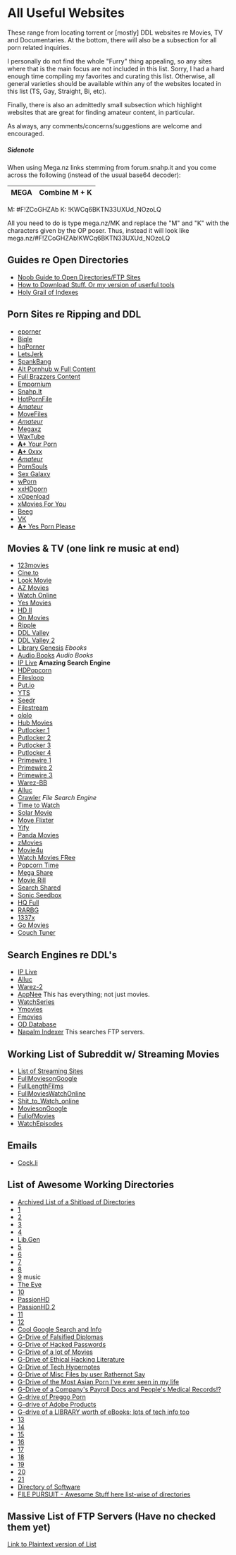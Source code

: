   # All Useful Websites
These range from locating torrent or [mostly] DDL websites re Movies, TV and Documentaries. At the bottom, there will also be a subsection for all porn related inquiries. 

I personally do not find the whole "Furry" thing appealing, so any sites where that is the main focus are not included in this list. Sorry, I had a hard enough time compiling my favorites and curating this list. Otherwise, all general varieties should be available within any of the websites located in this list (TS, Gay, Straight, Bi, etc). 

Finally, there is also an admittedly small subsection which highlight websites that are great for finding amateur content, in particular. 

As always, any comments/concerns/suggestions are welcome and encouraged. 

##### Sidenote
When using Mega.nz links stemming from forum.snahp.it and you come across the following (instead of the usual base64 decoder):

MEGA | Combine M + K
-----------|-------------
M: #F!ZCoGHZAb
K: !KWCq6BKTN33UXUd_NOzoLQ

All you need to do is type mega.nz/MK and replace the "M" and "K" with the characters given by the OP poser. Thus, instead it will look like  mega.nz/#F!ZCoGHZAb!KWCq6BKTN33UXUd_NOzoLQ

## Guides re Open Directories
- [Noob Guide to Open Directories/FTP Sites](https://old.reddit.com/r/opendirectories/comments/933pzm/all_resources_i_know_related_to_open_directories/)
- [How to Download Stuff. Or my version of userful tools](https://old.reddit.com/r/opendirectories/comments/7qfq37/how_to_download_stuff_or_my_ver_of_useful_tools/)
- [Holy Grail of Indexes](https://old.reddit.com/r/opendirectories/comments/75ya8g/the_holy_grail_of_indexes/)




## Porn Sites re Ripping and DDL
- [eporner](https://www.eporner,com)
- [Biqle](https://www.biqle.ru)
- [hqPorner](https://www/hqporner.com)
- [LetsJerk](https://letsjerk.to)
- [SpankBang](https://www.spankbang.com)
- [Alt Pornhub w Full Content](https://www.pornhub.su)
- [Full Brazzers Content](https://brazzers-24.fun)
- [Empornium](https://empornium.me)
- [Snahp.It](https://forum.snahp.it)
- [HotPornFile](https://www.hotpornfile.org)
- [*Amateur*](https://camvault.xyz)
- [MoveFiles](https://www.moviefiles.org)
- [*Amateur*](https://gonewild.to)
- [Megaxz](https://megaxz.com)
- [WaxTube](https://www.waxtube.com)
- [**A+** Your Porn](https://yourporn.sexy)
- [**A+** 0xxx](https://0xxx.ws)
- [*Amateur*](https://theteenbay.co)
- [PornSouls](https://www.pornsoulds.com)
- [Sex Galaxy](https://www.sexgalaxy.net)
- [wPorn](https://www.wporn.org)
- [xxHDporn](https://xxhdporn.com)
- [xOpenload](https://www.xopenload.com)
- [xMovies For You](https://www.xmoviesforyou.com)
- [Beeg](https://www.beeg.com)
- [VK](https://www.vk.com)
- [**A+** Yes Porn Please](https://www.yespornplease.com)


## Movies & TV (one link re music at end)

- [123movies](https://123moviesfun.org)
- [Cine.to](https://cine.to)
- [Look Movie](https://lookmovie.ag)
- [AZ Movies](https://azmovies.xyz)
- [Watch Online](https://watchonline.al)
- [Yes Movies](https://yesmovies.to)
- [HD II](https://hdo.to)
- [On Movies](https://onmovies.se)
- [Ripple](https://ripple.is)
- [DDL Valley](https://ddlvalley.me)
- [DDL Valley 2](https://2ddl.ws)
- [Library Genesis](https://gen.lib.rus.ec) *Ebooks*
- [Audio Books](https://audiobookbay.nl) *Audio Books*
- [IP Live](https://iplive.club) **Amazing Search Engine**
- [HDPopcorn](https://hdpopcorns.co)
- [Filesloop](https://filesloop.com)
- [Put.io](https://put.io)
- [YTS](https://yts.am)
- [Seedr](https://seedr.cc)
- [Filestream](https://filestream.me)
- [ololo](https://ololo.to)
- [Hub Movies](https://hubmovies.cc)
- [Putlocker 1](https://putlocker.cc)
- [Putlocker 2](https://putlocker.wtf)
- [Putlocker 3](https://putlocker.cl)
- [Putlocker 4](https://putlocker9.download)
- [Primewire 1](https://primewire.gr)
- [Primewire 2](https://primewire.li)
- [Primewire 3](https://primewire.uno)
- [Warez-BB](https://warez-bb.org)
- [Alluc](https://alluc.uno)
- [Crawler](https://crawler.to) *File Search Engine*
- [Time to Watch](https://timetowatch.video)
- [Solar Movie](https://solarmovie.ms)
- [Move Flixter](https://movieflixter.to)
- [Yify](https://yify.vc)
- [Panda Movies](https://pandamovies.net)
- [zMovies](https://zmovies.css)
- [Movie4u](https://movie4u.live)
- [Watch Movies FRee](https://watchmoviesfree.us)
- [Popcorn Time](https://popcorntime.sh)
- [Mega Share](https://megashare.movie)
- [Movie Rill](https://movierill.com)
- [Search Shared](https://searchshared.com)
- [Sonic Seedbox](https://sonicseedbox.com)
- [HQ Full](https://hqfull.com)
- [RARBG](https://rarbg.to)
- [1337x](https://1337x.to)
- [Go Movies](https://gomovieshd.be)
- [Couch Tuner](https://couchtuner2.in)

## Search Engines re DDL's
- [IP Live](https://iplive.club/)
- [Alluc](https://w1.alluc.uno/)
- [Warez-2](https://movie-forum.co/)
- [AppNee](https://appnee.com/) This has everything; not just movies. 
- [WatchSeries](http://watchtvseries.unblckd.cx/)
- [Ymovies](https://ymovies.tv/)
- [Fmovies](https://fmovies.mx/)
- [OD Database](https://od-db.the-eye.eu/)
- [Napalm Indexer](https://www.searchftps.net/) This searches FTP servers. 


## Working List of Subreddit w/ Streaming Movies
- [List of Streaming Sites](https:www.reddit.com/r/moviestreamingsites)
- [FullMoviesonGoogle](https:www.reddit.com/r/fullmoviesongoogle)
- [FullLengthFilms](https:www.reddit.com/r/fulllengthfilms)
- [FullMoviesWatchOnline](https:www.reddit.com/r/fullmovieswatchonline)
- [Shit_to_Watch_online](https:www.reddit.com/r/shit_to_watch_online)
- [MoviesonGoogle](https:www.reddit.com/r/moviesongoogle)
- [FullofMovies](https:www.reddit.com/r/fullofmovies)
- [WatchEpisodes](https://watchepisodeseries.bypassed.wtf/)







## Emails
- [Cock.li](https://cock.li/)


## List of Awesome Working Directories
- [Archived List of a Shitload of Directories](https://web.archive.org/web/20180525045348/https://github.com/HerbL27/FileMasta/blob/master/Public/open-directories.txt)
- [1](https://awooo.moe/)
- [2](http://server1.timepassbd.com/ftpdata1/Movies/Hollywood/)
- [3](http://dl8.heyserver.in/serial/)
- [4](http://server1.timepassbd.com/ftpdata1/Movies/)
- [Lib.Gen](http://gen.lib.rus.ec/)
- [5](http://ns331974.ip-37-187-18.eu/Downloads/Older/The%20Sims%204/)
- [6](https://vod.fantasticiptv.tk/peliculas/)
- [7](https://vod.fantasticiptv.tk/series/)
- [8](http://s1.tinydl.info/Movies2/)
- [9](http://kunalsdatabase.com/files/popularmusic/2Pac/) music
- [The Eye](https://the-eye.eu/public/AudioBooks/)
- [10](https://releases.opennt.eu/) 
- [PassionHD](http://galleries.passion-hd.com/pb01/)
- [PassionHD 2](http://galleries.passion-hd.com/pb02/)
- [11](http://dl2.mihanpix.com/Film/)
- [12](http://dl.funsaber.net/movie/)
- [Cool Google Search and Info](https://old.reddit.com/r/opendirectories/comments/9x1nlu/_/)
- [G-Drive of Falsified Diplomas](https://drive.google.com/drive/folders/1NiYFeYYhbATQ1sT69zNyXp2FVFiATYx3)
- [G-Drive of Hacked Passwords](https://drive.google.com/drive/folders/0B2Nz8qMdTF0SczdfanBGYmU0d1E)
- [G-Drive of a lot of Movies](https://drive.google.com/drive/folders/0BxS-PUxKY5WOSE5rYVBEOW1JR2c)
- [G-Drive of Ethical Hacking Literature](https://drive.google.com/drive/folders/0BxS-PUxKY5WOSE5rYVBEOW1JR2M)
- [G-Drive of Tech Hypernotes](https://drive.google.com/drive/folders/0B0iG-zfIQ3QeZVk3RFlqVTJUYU0)
- [G-Drive of Misc Files by user Rathernot Say](https://drive.google.com/drive/folders/1R0l96va9uubdVuYLqTfbKfJKWtRHk-rb)
- [G-Drive of the Most Asian Porn I've ever seen in my life](https://drive.google.com/drive/folders/0B_074t9_uRl8TG16VFJTTnlCRGs)
- [G-Drive of a Company's Payroll Docs and People's Medical Records!?](https://drive.google.com/drive/folders/0B6s4eewxSpDhc2sxazJfc1JTdGc)
- [G-drive of Preggo Porn](https://drive.google.com/drive/folders/0B2Czz5RQCe7tfndZMi1jNnp4dEFaeXFUQmVLQ2RBMmM2ZmJIZFVkTjktYlkxZ1JlaU9hZDg)
- [G-drive of Adobe Products](https://drive.google.com/drive/folders/1yDGZ4lOhPiEkG7bG8M8qs5X-E7_I-85d)
- [G-drive of a LIBRARY worth of eBooks; lots of tech info too](https://drive.google.com/drive/folders/0B8scwXeaRDzeZEtZTnVaUnMweEU)
- [13](https://old.reddit.com/domain/fromv.ir/)
- [14](https://old.reddit.com/domain/hitopavnas.ipdisk.co.kr/)
- [15](https://old.reddit.com/domain/79.127.126.110/)
- [16](https://old.reddit.com/domain/dl.upload8.net/)
- [17](http://oldgramophonerecords.co.uk/transfers/)
- [18](https://www.google.com/search?q=site%3Amaxivod.net)
- [19](http://samples.mplayerhq.hu/)
- [20](http://stillermann.com/diridxfkr/index.php?C=N;O=A)
- [21](http://s3.bitdownload.ir/Learning/)
- [Directory of Software](http://s1.bitdownload.ir/Software/)
- [FILE PURSUIT - Awesome Stuff here list-wise of directories](https://filepursuit.com/discover.php?startrow=300)




## Massive List of FTP Servers (Have no checked them yet)
[Link to Plaintext version of List](https://raw.githubusercontent.com/HerbL27/FileMasta/master/Public/ftp-servers.txt)














